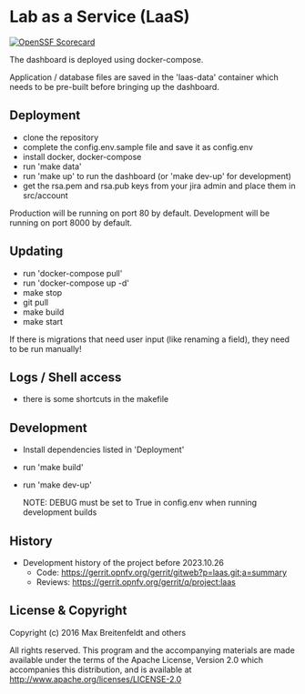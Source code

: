 # Lab as a Service (LaaS)

[![OpenSSF Scorecard](https://api.scorecard.dev/projects/github.com/anuket-project/laas/badge)](https://scorecard.dev/viewer/?uri=github.com/anuket-project/laas)


The dashboard is deployed using docker-compose.

Application / database files are saved in the 'laas-data' container
which needs to be pre-built before bringing up the dashboard.

## Deployment

- clone the repository
- complete the config.env.sample file and save it as config.env
- install docker, docker-compose
- run 'make data'
- run 'make up' to run the dashboard (or 'make dev-up' for development)
- get the rsa.pem and rsa.pub keys from your jira admin and place them in src/account

Production will be running on port 80 by default.
Development will be running on port 8000 by default.

## Updating

- run 'docker-compose pull'
- run 'docker-compose up -d'
- make stop
- git pull
- make build
- make start

If there is migrations that need user input (like renaming a field), they need to be run manually!

## Logs / Shell access

- there is some shortcuts in the makefile

## Development

- Install dependencies listed in 'Deployment'
- run 'make build'
- run 'make dev-up'

    NOTE: DEBUG must be set to True in config.env when running development builds

## History
- Development history of the project before 2023.10.26
  - Code: https://gerrit.opnfv.org/gerrit/gitweb?p=laas.git;a=summary
  - Reviews: https://gerrit.opnfv.org/gerrit/q/project:laas


## License & Copyright 

Copyright (c) 2016 Max Breitenfeldt and others

All rights reserved. This program and the accompanying materials
are made available under the terms of the Apache License, Version 2.0
which accompanies this distribution, and is available at
http://www.apache.org/licenses/LICENSE-2.0